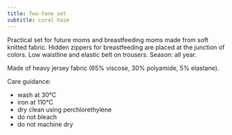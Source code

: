 ```yaml
---
title: Two-tone set
subtitle: coral haze
---
```


Practical set for future moms and breastfeeding moms made from soft knitted fabric. Hidden zippers for breastfeeding are placed at the junction of colors. Low waistline and elastic belt on trousers. Season: all year.

Made of heavy jersey fabric (65% viscose, 30% polyamide, 5% elastane).

Care guidance:

- wash at 30°C
- iron at 110°C
- dry clean using perchlorethylene
- do not bleach
- do not machine dry